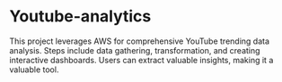 # Youtube-analytics
 This project leverages AWS for comprehensive YouTube trending data analysis. Steps include data gathering, transformation, and creating interactive dashboards. Users can extract valuable insights, making it a valuable tool.
